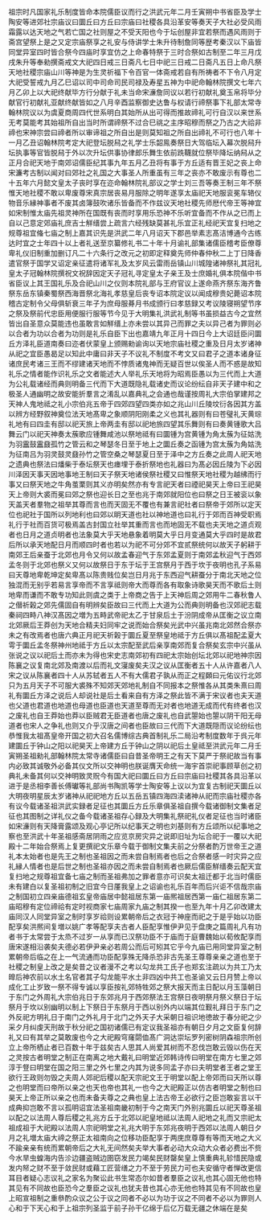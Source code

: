 <!-- { "loadSidebar": true } -->
祖宗时凡国家礼乐制度皆命本院儒臣议而行之洪武元年二月壬寅朔中书省臣及学士陶安等进郊社宗庙议曰圜丘曰方丘曰宗庙曰社稷各具沿革安等奏天子大社必受风雨霜露以达天地之气若亡国之社则屋之不受天阳也今于坛创屋非宜若祭而遇风雨则于斋宫望祭上是之又定宗庙祭享之礼安与侍讲学士朱升待制詹同等歴考秦汉以下庙皆同堂异室四时皆合祭今四庙时享宜仿之上命春特祭于三时合祭如古制至二年三月戊戌朱升等奉勑撰斋戒文大祀四日戒三日斋凡七日中祀三日戒二日斋凡五日上命凡祭天地社稷宗庙山川等神是为生灵祈福下令百官一体斋戒若自有所祷者不下令八月定大祀受誓戒九月乙巳诏以司中司命司民司禄及寿星五神为中祀命翰林院撰文七年六月乙卯上以大祀终献毕方行分献于礼未当命宋濓詹同议以若行初献礼奠玉帛将毕分献官行初献礼亚献终献皆如之八月辛酉监察御史达鲁与权请行禘祭事下礼部太常寺翰林院议以为虞夏商周四代世系明白其始所从出可得而推故禘礼可行自汉以来世系无考莫能考其始祖所自出当时所谓禘祭不过合巳祧之主序昭穆而祭之乃古之大祫非禘也宋神宗尝曰禘者所以审谛祖之所自出是则莫知祖之所自出禘礼不可行也八年十一月乙丑诏翰林院考定大祀登坛脱舄之礼学士乐韶鳯奏祭日大驾临坛入幕次脱舄升坛执事等官皆脱舄于外以次升坛供事协律郎乐舞生依前跣韈就位祭毕降坛纳舄从之正月合祀天地于南郊诏儒臣纪其事九年五月乙丑将有事于方丘适有晋王妃之丧上命宋濂考古制以闻对曰郊社之礼国之大事圣人所重虽有三年之丧亦不敢废示有尊也二十五年六月懿文皇太子丧时享在迩命翰林院礼部议之学士刘三吾等奏王制三年不祭惟天地社稷不敢以卑废尊宋真宗居丧易月服除之明年遂享太庙祀天地服衮冕车辂仪物音乐縁神事者不废其卤簿鼓吹诸乐皆备而不作兹议天地社稷先师厯代帝王等神宜如宋制惟太庙先祖灵神所在国既有丧而时享用乐恐神不乐听宜备而不作从之已而上自以己意定郊庙礼庶吉士觧缙尝上疏言六经残缺莫甚礼乐宜正礼经祀天宜复扫地之规尊祖宜偹七庙之制上嘉其识先是洪武二年八月诏天下郡邑举素志髙洁博通今古练达时宜之士年四十以上者礼送至京纂修礼书二十年十月谕礼部集诸儒臣稽考臣僚尊卑礼仪旧制重加删订凡二十六条行之改元之初即定释奠先师仲春仲秋二上丁日降香遣官祭于国学又诏定亲征遣将诸军礼及太岁风云雷雨岳镇山川城隍诸神祭礼其冠礼皇太子冠翰林院撰祝文祝辞因定天子冠礼寻定皇太子亲王及士庶婚礼俱本院偕中书省臣议上其王国礼乐及合祀山川之仪则本院礼部与王府官议上遂命燕齐祭东海齐鲁祭东岳东镇秦蜀祭西海晋祭北海礼孝慈皇后丧专诏本院定议以闻成穆贵妃薨诏本院稽古定制令父母俱斩衰三年子为庶母服朞月书成颁行曰孝慈録又考议陵寝朔望节序之祭及祭前代忠臣用便服行服等节今见于大明集礼洪武礼制等书虽损益古今之宜然皆出自圣意众莫能违也虽敢言如觧缙上亦未尝以其异己而罪之夫以异己者为罪则必以合者为功以合者为功则是礼乐自臣下出也嘉靖九年正月十四日今上大诏廷臣问圜丘方泽礼臣道南奏曰迩者伏蒙皇上颁赐勑谕询以天地宗庙社稷之重及日月太岁诸神从祀之宜臣愚曷足以知此中庸曰非天子不议礼不制度不考文又曰君子之道本诸身征诸庶民考诸三王而不缪建诸天地而不悖质诸鬼神而无疑百世以俟圣人而不惑是故知礼乐之情者能作识礼乐之文者能述大人举礼乐天地将为昭焉臣愚以为三代而上大道为公礼载诸经而典则明备三代而下大道既隐礼载诸史而议论纷纭自非天子建中和之极圣人通幽明之故安能折羣言之淆乱以嘉典礼之会通也哉谨按周礼大宗伯掌建邦之天神人鬼地祗之礼小宗伯兆五帝于四郊四望四类亦如之兆山川丘陵坟衍各因其方盖以辨方经野叙神奠位法天地髙卑之象顺阴阳刚柔之义也其礼器则有曰苍璧礼天黄琮礼地有曰四圭有邸以祀天旅上帝两圭有邸以祀地旅四望其乐舞则有曰奏黄锺歌大吕舞云门以祀天神奏太蔟歌应锺舞咸池以祭地祗有曰圜锺为宫黄锺为角太蔟为征姑洗为羽靁鼓靁鼗孤竹之管云和之琴瑟冬日至于地上之圜丘奏之函锺为宫太蔟为角姑洗为征南吕为羽灵鼓灵鼗孙竹之管空桑之琴瑟夏日至于泽中之方丘奏之此周人祀天地之遗典也祭法曰燔柴于泰坛祭天也瘗埋于泰折祭地也礼器曰为髙必因丘陵为下必因川泽因天事天因地事地王制曰天子祭天地诸侯祭社稷又曰惟祭天地社稷为越绋而行事又曰祭天地之牛角茧栗则其义亦明矣然亦有专言祀天者曰禋祀昊天上帝曰王祀昊天上帝则大裘而冕曰郊之祭也迎长日之至也兆于南郊就阳位也曰祭之日王被衮以象天盖天者羣物之祖举其尊而言也而天固无不覆也有兼言祀社者曰祭帝于郊所以定天位也祀社于国所以列地利也曰郊以眀天道也社以神地道也曰礼行于郊而百神受职焉礼行于社而百货可极焉盖古封国立社举其重而言也而地固无不载也夫天地之道贞观者也日月之道贞明者也法象莫大乎天地悬象着明莫大乎日月变通莫大乎四时是故君后所以承天地配日月而顺四时者也若以为祀不可分郊不宜贰祭统何以故天子躬耕于南郊王后亲蚕于北郊也月令又何以故孟春迎气于东郊孟夏则于南郊孟秋迎气于西郊孟冬则于北郊也祭义又何以故祭日于东于坛于王宫祭月于西于坎于夜明也孔子系易曰天尊地卑乾坤定矣卑髙以陈贵贱位矣岂日月兆于东西迎气耕蚕分于南北天地之位独混而无别乎若易言享帝而不言享祗则帝大而尊而各有取象诗歌昊天而不歌后土则地卑而谦而不敢专功知此则虞之类于上帝商之告于上天神后周之郊用牛二春秋鲁人之僣祈榖之郊先儒固自有明辨矣臣故曰三代而上大道为公而典则明备也汉郊祀志载秦祠四畤八神汉髙因之増为五畤武帝祀太乙于甘泉后土于汾阴成帝从匡衡之议立南北郊厥后王莽创为天地合精夫妇同牢之说而始合祭矣光武中兴虽兆南北郊然合祭亦未之有改焉者也唐六典正月祀天祈榖于圜丘夏至祭皇地祗于方丘俱以髙祖配孟夏大雩于圜丘孟冬祭神州地祗于方丘以太宗配至武后亲享南郊而复合祭矣玄宗中兴虽从张说之议以祀后土而亦未为得也宋史志南郊初有四祀太宗始创坛北郊以祀地神宗因陈襄之议复南北郊及南渡以后而礼文寖废矣夫汉之议从匡衡者五十人从许嘉者八人宋之议从陈襄者四十人从苏轼者五人不有大儒君子孰从而正之程頥曰元佑议行北郊只为五月天子不可服大裘殊不知郊天郊地礼制自不同报本之祭惟各从其类朱熹曰周礼有圜丘方泽之说后人却说社是后土看来自有方泽之祭此皆不满于宋议者也夫天道也父道也君道也地道也母道也臣道也天道至尊而无对者也地道无成而代有终者也汉之废礼也自王莽始也莽以臣贼君无臣道者也唐之废礼也自武曌始也曌以阴干阳无母道者也宋人之争礼也则又介乎汉唐之间者也臣故曰三代而下大道既隠而议论纷纭也恭惟我太祖髙皇帝开国之初大召名儒博综古典首制礼乐二局沿考制度数年于呉元年建圜丘于钟山之阳以祀昊天上帝建方丘于钟山之阴以祀后土皇祗至洪武元年二月壬寅朔圣祖勑礼部翰林院太常寺诸儒臣曰自昔圣帝明王之有天下莫严于祭祀故当有事内必致其诚敬外必备其仪文所以交神明也朕诞膺天命统一海宇首崇祀事顾草创之初典礼未备其何以交神明致灵贶今有国大祀曰圜丘曰方丘曰宗庙曰社稷其各具沿革以进于是丞相李善长傅瓛等礼部尚书陶凯等学士陶安等上议以为宜复古制祀天圜丘以大明夜明星辰太岁诸神从祀祀地方丘以五岳五镇四海四渎诸神从祀而宗庙社稷亦各有议今载诸圣祖洪武实録者足征也其圜丘方丘乐章俱圣祖自撰今载诸御制文集者足征也其图制之详礼仪之备今载诸圣祖存心録及大明集礼祭祀礼仪者足征也当时诸臣如宋濓则有天降膏露颂及观心亭记所以纪事天之明也刘基则有方丘颂所以纪事地之察也至洪武十年圣祖感斋居阴雨之应览京房灾异之说即旧址为坛合祀于一覆以大祀殿十二年始合祭焉上复更撰祀文乐章今载于御制文集夫前之分祭者酌万世帝王之道礼本太始者也是先王之制也圣祖因之而未尝自制焉者也后之合祭者感一时灾异之应礼縁人情者也是后世之制也圣祖亦因之而未尝自制焉者也厥后儒臣觧缙奏云配天宜复扫地之规尊祖宜备七庙之制而圣祖弗加之罪者意亦可识矣太祖迁都于北当时儒臣未有建白以复圣祖初制之旧宜今日厪我皇上之诏谕也礼乐百年而后兴讵不信哉宗庙之制国初立四亲庙德祖玄皇帝庙居中懿祖居东第一庙熈祖居西第一庙仁祖居东第二庙昭穆有定位禘祫有定时视商家七庙周家九庙之制其揆一也至九年十月乙卯改建太庙同汉人同堂异室之制时享岁祫则设累朝帝后之衣冠于神座而祀之于是乎始以功臣配享矣洪熈间复増以姚广孝等配享夫古者人臣配享惟伊尹见于盘庚之篇周礼凡有功者书于太常尝于太烝不过岁一从享而已汉祭功臣不于庙而于庭曹魏始以荀攸配享而唐宋遂相沿袭矣夫德必若伊尹亲必若周公而后可矧其它乎今九庙已用同堂异室之制累朝帝后临之在上一气流通而功臣配享殊无降杀恐非古先圣王尊尊亲亲之道也至于社稷之制皇上改之是矣昔之议者漫不之考以勾龙共工氏子也郑玄注疏以为共工乃太皥后神农前以水土名官者其子勾龙能平水土非四凶中共工也圣谕又云日月赞上帝以成化工止岁致一祭不得专诚以享臣按礼郊特牲郊之祭大报天而主日配以月玉藻朝日于东门之外周礼大宗伯兆日于东郊兆月于西郊祭法王宫祭日夜明祭月祭义祭日于坛祭月于坎以别幽明以制上下祭日于东祭月于西以别外内以端其位觐礼拜日于东门之外反祀方明礼日于南门之外礼月于北门之外天子大采朝日祖识地徳故于春分祀之少采夕月纠虔天刑故于秋分祀之国初诸儒已有定议我圣祖亦有朝日夕月之文臣复何辞礼又曰有其举之莫敢废也今之大祀殿穹窿閟侐髙广洞达崇坛罗列密树阴森祖宗所创立上帝所栖止者已百数十年于兹矣古人思其人尚爱其树而不忍伐岂敢云毁以伤在天之灵按古者明堂之制正在南离之地大戴礼曰明堂近郊韩诗传曰明堂在南方七里之郊淳于豋曰明堂在国之阳三里之外七里之内其为说多同孟子亦曰夫明堂者王者之堂王欲行王政则勿毁之夫周人郊祀后稷以配天宗祀文王于明堂以配上帝郊而曰天所以尊之也明堂而曰帝所以亲之也天也帝也其礼一也今之大祀殿正以仿古者明堂之制也曰昊天上帝正所以亲之也而未备夫尊之之典也皇上法古帝王必欲行之臣岂敢妄言以干成典抑岂敢不言以孤明诏宜法圣祖南畿初制于今之南天门外别兆圜丘以祀天尊圣祖以配之以法周人尊后稷之礼兆方丘于北郊以祀皇地祗以法周人祀地之礼而又宗祀太祖成祖于大祀殿以法周人宗祀明堂之礼兆大明于东郊兆夜明于西郊以法周人朝日夕月之礼増太庙大禘之祭正太祖南向之位移功臣配享于两庑庶尊尊有等而天地之大义不踰亲亲有统而累朝帝后之大礼无间然矣夫举大事者必动大众动大众者必费出不赀今水旱虫蝗海内告沴边疆盗贼边圉窃发民力竭矣民财罄矣皇上慎重典礼轸惜民隐或发内帑之财不至于敛民财或藉工匠营缮之力不至于劳民力可也夫安循守者惮改更信耳目者疑心志议礼之家名为聚讼此书生常态尔如昔者羣臣之议礼也其心固无他也特其见有不同故也臣恐今之羣臣之议礼也犹夫昔也其心亦无他也特其见有不同故也皇上昭宣祖制之重叅酌众议之公于议之同者不必以为功于议之不同者不必以为罪则人心和于下天心和于上祖宗列圣监于前子孙干亿绵于后亿万载无疆之休端在是矣
